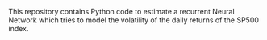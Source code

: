 This repository contains Python code to estimate a recurrent Neural Network which tries to model the volatility of the daily returns of the SP500 index.


